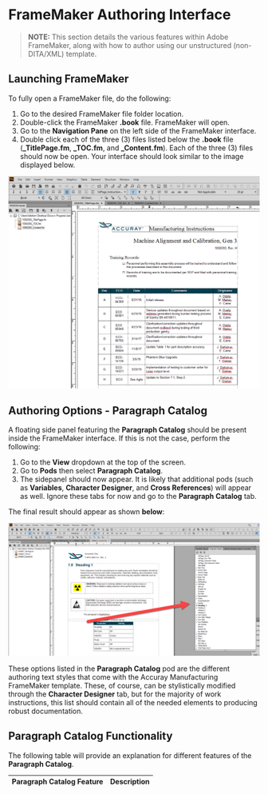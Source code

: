 # FrameMaker Authoring Interface

> **NOTE:** This section details the various features within Adobe FrameMaker, along with how to author using our unstructured (non-DITA/XML) template.

## Launching FrameMaker

To fully open a FrameMaker file, do the following:

1. Go to the desired FrameMaker file folder location.
2. Double-click the FrameMaker **.book** file. FrameMaker will open.
3. Go to the **Navigation Pane** on the left side of the FrameMaker interface. 
4. Double click each of the three (3) files listed below the **.book** file (**_TitlePage.fm**, **_TOC.fm**, and **_Content.fm**). Each of the three (3) files should now be open. Your interface should look similar to the image displayed below.

![alt text](https://github.com/taddieken95/Accuray_Tech_Comm_Guide/blob/master/img/FrameMaker%20Interface%20Example.png "FrameMaker Interface Example")

## Authoring Options - Paragraph Catalog

A floating side panel featuring the **Paragraph Catalog** should be present inside the FrameMaker interface. If this is not the case, perform the following:

1. Go to the **View** dropdown at the top of the screen.
2. Go to **Pods** then select **Paragraph Catalog**.
3. The sidepanel should now appear. It is likely that additional pods (such as **Variables**, **Character Designer**, and **Cross References**) will appear as well. Ignore these tabs for now and go to the **Paragraph Catalog** tab.

The final result should appear as shown **below**:

![alt text](https://github.com/taddieken95/Accuray_Tech_Comm_Guide/blob/master/img/Paragraph%20Catalog%20Tab.png "Paragraph Catalog Tab")

These options listed in the **Paragraph Catalog** pod are the different authoring text styles that come with the Accuray Manufacturing FrameMaker template. These, of course, can be stylistically modified through the **Character Designer** tab, but for the majority of work instructions, this list should contain all of the needed elements to producing robust documentation.

## Paragraph Catalog Functionality

The following table will provide an explanation for different features of the **Paragraph Catalog**.

| Paragraph Catalog Feature | Description |
|---------------------------|-------------|
